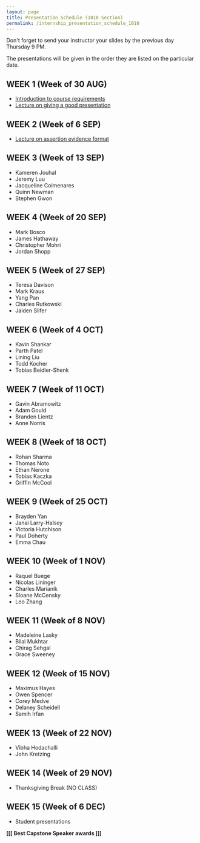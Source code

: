 ```yaml
---
layout: page
title: Presentation Schedule (1010 Section)
permalink: /internship_presentation_schedule_1010
---
```


Don't forget to send your instructor your slides by the previous day Thursday 9 PM.

The presentations will be given in the order they are listed on the particular date.

## WEEK 1 (Week of 30 AUG)

* [Introduction to course requirements]({{site.baseurl}}/internships/pdfs/introduction-internship.pdf)
* [Lecture on giving a good presentation]({{site.baseurl}}/internships/pdfs/lecture-on-presentations-internship.pdf)

## WEEK 2 (Week of 6 SEP)

* [Lecture on assertion evidence format]({{site.baseurl}}/internships/pdfs/lecture-on-assertion-evidence-format.pdf)

## WEEK 3 (Week of 13 SEP)

* Kameren Jouhal
* Jeremy Luu
* Jacqueline Colmenares
* Quinn Newman
* Stephen Gwon
  
## WEEK 4 (Week of 20 SEP)

* Mark Bosco
* James Hathaway
* Christopher Mohri
* Jordan Shopp

## WEEK 5 (Week of 27 SEP)

* Teresa Davison
* Mark Kraus
* Yang Pan
* Charles Rutkowski
* Jaiden Slifer

## WEEK 6 (Week of 4 OCT)

* Kavin Shankar
* Parth Patel
* Lining Liu
* Todd Kocher
* Tobias Beidler-Shenk

## WEEK 7 (Week of 11 OCT)

* Gavin Abramowitz
* Adam Gould
* Branden Lientz
* Anne Norris

## WEEK 8 (Week of 18 OCT)

* Rohan Sharma
* Thomas Noto
* Ethan Nerone
* Tobias Kaczka
* Griffin McCool

## WEEK 9 (Week of 25 OCT)

* Brayden Yan
* Janai Larry-Halsey
* Victoria Hutchison
* Paul Doherty
* Emma Chau

## WEEK 10 (Week of 1 NOV)

* Raquel Buege
* Nicolas Lininger
* Charles Marianik
* Sloane McCensky
* Leo Zhang

## WEEK 11 (Week of 8 NOV)

* Madeleine Lasky
* Bilal Mukhtar
* Chirag Sehgal
* Grace Sweeney

## WEEK 12 (Week of 15 NOV)

* Maximus Hayes
* Owen Spencer
* Corey Medve
* Delaney Scheidell
* Samih Irfan

## WEEK 13 (Week of 22 NOV)

* Vibha Hodachalli
* John Kretzing

## WEEK 14 (Week of 29 NOV)

* Thanksgiving Break (NO CLASS)

## WEEK 15 (Week of 6 DEC)

* Student presentations

**[[[ Best Capstone Speaker awards ]]]**
